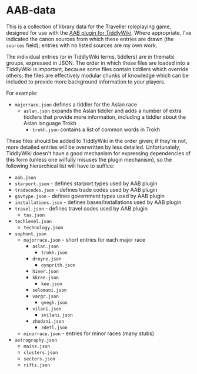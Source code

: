 # AAB-data

This is a collection of library data for the Traveller roleplaying game, designed for use with the [AAB plugin for TiddlyWiki](https://github.com/nickgark/AAB). Where appropriate, I've indicated the canon sources from which these entries are drawn (the `sources` field); entries with no listed sources are my own work.

The individual entries (or in TiddlyWiki terms, tiddlers) are in thematic groups, expressed in JSON. The order in which these files are loaded into a TiddlyWiki is important, because some files contain tiddlers which override others; the files are effectively modular chunks of knowledge which can be included to provide more background information to your players.

For example:

* `majorrace.json` defines a tiddler for the Aslan race
    * `aslan.json` expands the Aslan tiddler and adds a number of extra tiddlers that provide more information, including a tiddler about the Aslan language Trokh
        * `trokh.json` contains a list of common words in Trokh

These files should be added to TiddlyWiki in the order given; if they're not, more detailed entries will be overwritten by less detailed. Unfortunately, TiddlyWiki doesn't have a good mechanism for expressing dependencies of this form (unless one wilfully misuses the plugin mechanism), so the following hierarchical list will have to suffice:

* `aab.json`
* `starport.json` - defines starport types used by AAB plugin
* `tradecodes.json` - defines trade codes used by AAB plugin
* `govtype.json` - defines government types used by AAB plugin
* `installations.json` - defines bases/installations used by AAB plugin
* `travel.json` - defines travel codes used by AAB plugin
    * `tas.json`
* `techlevel.json`
    * `technology.json`
* `sophont.json`
    * `majorrace.json` - short entries for each major race
        * `aslan.json`
            * `trokh.json`
        * `droyne.json`
            * `oynprith.json`
        * `hiver.json`
        * `kkree.json`
            * `kee.json`
        * `solomani.json`
        * `vargr.json`
            * `gvegh.json`
        * `vilani.json`
            * `svilani.json`
        * `zhodani.json`
            * `zdetl.json`
    * `minorrace.json` - entries for minor races (many stubs)
* `astrography.json`
    * `mains.json`
    * `clusters.json`
    * `sectors.json`
    * `rifts.json`
